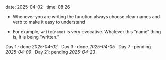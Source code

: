 date: 2025-04-02  
time: 08:26  

- Whenever you are writing the function always choose clear names and verb to make it easy to understand

- For example, `write(name)` is very evocative. Whatever this “name” thing is, it is being “written.”

Day 1 : done *2025-04-02*  
Day 3 : done *2025-04-05*  
Day 7 : pending *2025-04-09*  
Day 21: pending *2025-04-23*